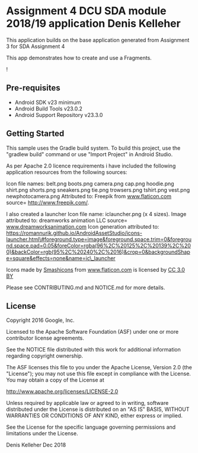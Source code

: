 Assignment 4 DCU SDA module 2018/19 application Denis Kelleher
==============================================================

This application builds on the base application generated from Assignment 3 for
SDA Assignment 4

This app demonstrates how to create and use a Fragments.

!

Pre-requisites
--------------

-   Android SDK v23 minimum
-   Android Build Tools v23.0.2
-   Android Support Repository v23.3.0

Getting Started
---------------

This sample uses the Gradle build system. To build this project, use the "gradlew build" command or use "Import Project" in Android Studio.

As per Apache 2.0 licence requirements i have included the following application resources from the following sources:

Icon file names:
belt.png
boots.png
camera.png
cap.png
hoodie.png
shirt.png
shorts.png
sneakers.png
tie.png
trowsers.png
tshirt.png
vest.png
newphotocamera.png
Attributed to: Freepik from www.flaticon.com    source= http://www.freepik.com/.

I also created a launcher Icon file name: iclauncher.png (x 4 sizes).
Image attributed to: dreamworks animation LLC source= www.dreamworksanimation.com
Icon generation attributed to: https://romannurik.github.io/AndroidAssetStudio/icons-launcher.html\#foreground.type=image&foreground.space.trim=0&foreground.space.pad=0.05&foreColor=rgba(96%2C%20125%2C%20139%2C%200)&backColor=rgb(95%2C%20240%2C%2016)&crop=0&backgroundShape=square&effects=none&name=ic\_launcher
<div>
Icons made by
<a href="https://www.flaticon.com/authors/smashicons" title="Smashicons">Smashicons</a>
from
<a href="https://www.flaticon.com/"                 title="Flaticon">www.flaticon.com</a>
is licensed by
<a href="http://creativecommons.org/licenses/by/3.0/"              title="Creative Commons BY 3.0" target="_blank">CC
3.0 BY</a>
</div>

Please see CONTRIBUTING.md and NOTICE.md for more details.

License
-------

Copyright 2016 Google, Inc.

Licensed to the Apache Software Foundation (ASF) under one or more
contributor license agreements.

See the NOTICE file distributed with this work for additional
information regarding copyright ownership.

The ASF licenses this file to you under the Apache License, Version 2.0
(the "License"); you may not use this file except in compliance with the
License.\
You may obtain a copy of the License at

http://www.apache.org/licenses/LICENSE-2.0

Unless required by applicable law or agreed to in writing, software
distributed under the License is distributed on an "AS IS" BASIS,
WITHOUT WARRANTIES OR CONDITIONS OF ANY KIND, either express or implied.

See the License for the specific language governing permissions and
limitations under the License.

Denis Kelleher Dec 2018

